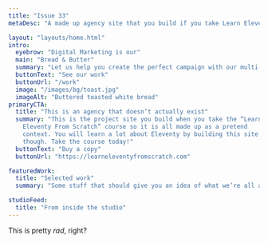 ```yaml
---
title: "Issue 33"
metaDesc: "A made up agency site that you build if you take Learn Eleventy From Scratch, by Piccalilli"

layout: "layouts/home.html"
intro:
  eyebrow: "Digital Marketing is our"
  main: "Bread & Butter"
  summary: "Let us help you create the perfect campaign with our multi-faceted team of talented creatives."
  buttonText: "See our work"
  buttonUrl: "/work"
  image: "/images/bg/toast.jpg"
  imageAlt: "Buttered toasted white bread"
primaryCTA:
  title: "This is an agency that doesn’t actually exist"
  summary: "This is the project site you build when you take the “Learn
    Eleventy From Scratch” course so it is all made up as a pretend
    context. You will learn a lot about Eleventy by building this site
    though. Take the course today!"
  buttonText: "Buy a copy"
  buttonUrl: "https://learneleventyfromscratch.com"

featuredWork:
  title: "Selected work"
  summary: "Some stuff that should give you an idea of what we’re all about."

studioFeed:
  title: "From inside the studio"
---
```


This is pretty _rad_, right?
